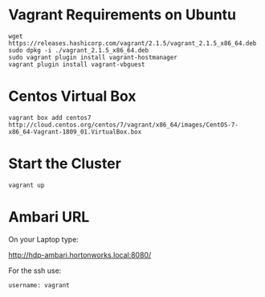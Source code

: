 # Vagrant Requirements on Ubuntu

```
wget https://releases.hashicorp.com/vagrant/2.1.5/vagrant_2.1.5_x86_64.deb
sudo dpkg -i ./vagrant_2.1.5_x86_64.deb
sudo vagrant plugin install vagrant-hostmanager  
vagrant plugin install vagrant-vbguest
``` 

# Centos Virtual Box

```
vagrant box add centos7 http://cloud.centos.org/centos/7/vagrant/x86_64/images/CentOS-7-x86_64-Vagrant-1809_01.VirtualBox.box
```

# Start the Cluster

```
vagrant up
```

# Ambari URL

On your Laptop type:

http://hdp-ambari.hortonworks.local:8080/

For the ssh use:

```
username: vagrant
``` 




